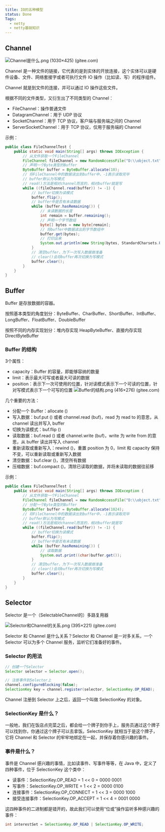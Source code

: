 ```yaml
---
title: IO的五种模型
status: Done
Tags:
  - netty
  - netty基础知识
---
```


## Channel

![Channel是什么.png (1030×425) (gitee.com)](https://gitee.com/littlefxc/records/raw/dev/attachments/Netty-04.Java%20NIO%E7%9A%84%E6%A0%B8%E5%BF%83%E7%BB%84%E4%BB%B6/Channel%E6%98%AF%E4%BB%80%E4%B9%88.png)

Channel 是一种文件的链接，它代表的是到实体的开放连接，这个实体可以是硬件设备、文件、网络套接字或者可执行文件 IO 操作（比如读、写）的程序组件。

Channel 就是到文件的连接，并可以通过 IO 操作这些文件。

根据不同的文件类型，又衍生出了不同类型的 Channel：
- FileChannel：操作普通文件
- DatagramChannel：用于 UDP 协议
- SocketChannel：用于 TCP 协议，客户端与服务端之间的 Channel
- ServerSocketChannel：用于 TCP 协议，仅用于服务端的 Channel

示例：

```java
public class FileChannelTest {
    public static void main(String[] args) throws IOException {
        // 从文件获取一个FileChannel
        FileChannel fileChannel = new RandomAccessFile("D:\\object.txt", "rw").getChannel();
        // 声明一个Byte类型的Buffer
        ByteBuffer buffer = ByteBuffer.allocate(10);
        // 将FileChannel中的数据读出到buffer中，-1表示读取完毕
        // buffer默认为写模式
        // read()方法是相对channel而言的，相对buffer就是写
        while ((fileChannel.read(buffer)) != -1) {
            // buffer切换为读模式
            buffer.flip();
            // buffer中是否有未读数据
            while (buffer.hasRemaining()) {
                // 未读数据的长度
                int remain = buffer.remaining();
                // 声明一个字节数组
                byte[] bytes = new byte[remain];
                // 将buffer中数据读出到字节数组中
                buffer.get(bytes);
                // 打印出来
                System.out.println(new String(bytes, StandardCharsets.UTF_8));
            }
            // 清空buffer，为下一次写入数据做准备
            // clear()会将buffer再次切换为写模式
            buffer.clear();
        }
    }
}
```

## Buffer

Buffer 是存放数据的容器。

按照基本类型的角度划分：ByteBuffer、CharBuffer、ShortBuffer、IntBuffer、LongBuffer、FloatBuffer、DoubleBuffer

按照不同的内存实现划分：堆内存实现 HeapByteBuffer、直接内存实现 DirectByteBuffer

### Buffer 的结构

3个属性：

- capacity：Buffer 的容量，即能够容纳的数量
- limit：表示最大可写或者最大可读的数据
- position：表示下一次可使用的位置，针对读模式表示下一个可读的位置，针对写模式表示下一个可写的位置
![Buffer的结构.png (416×276) (gitee.com)](https://gitee.com/littlefxc/records/raw/dev/attachments/Netty-04.Java%20NIO%E7%9A%84%E6%A0%B8%E5%BF%83%E7%BB%84%E4%BB%B6/Buffer%E7%9A%84%E7%BB%93%E6%9E%84.png)

几个重要的方法：
- 分配一个 Buffer：allocate ()
- 写入数据：buf.put () 或者 channel.read (buf)，read 为 read to 的意思，从 channel 读出并写入 buffer
- 切换为读模式：buf.flip ()
- 读取数据：buf.read () 或者 channel.write (buf)，write 为 write from 的意思，从 buffer 读出并写入 channel
- 重新读取或重新写入：rewind ()，重置 position 为 0，limit 和 capacity 保持不变，可以重新读取或重新写入数据
- 清空数据：buf.clear ()，清空所有数据
- 压缩数据：buf.compact ()，清除已读取的数据，并将未读取的数据往前移

示例：

```java
public class FileChannelTest {
    public static void main(String[] args) throws IOException {
        // 从文件获取一个FileChannel
        FileChannel fileChannel = new RandomAccessFile("D:\\object.txt", "rw").getChannel();
        // 分配一个Byte类型的Buffer
        ByteBuffer buffer = ByteBuffer.allocate(1024);
        // 将FileChannel中的数据读出到buffer中，-1表示读取完毕
        // buffer默认为写模式
        // read()方法是相对channel而言的，相对buffer就是写
        while ((fileChannel.read(buffer)) != -1) {
            // buffer切换为读模式
            buffer.flip();
            // buffer中是否有未读数据
            while (buffer.hasRemaining()) {
                // 读取数据
                System.out.print((char)buffer.get());
            }
            // 清空buffer，为下一次写入数据做准备
            // clear()会将buffer再次切换为写模式
            buffer.clear();
        }
    }
}
```

## Selector

Selector 是一个（SelectableChannel的）多路复用器

![Selector和Channel的关系.png (395×221) (gitee.com)](https://gitee.com/littlefxc/records/raw/dev/attachments/Netty-04.Java%20NIO%E7%9A%84%E6%A0%B8%E5%BF%83%E7%BB%84%E4%BB%B6/Selector%E5%92%8CChannel%E7%9A%84%E5%85%B3%E7%B3%BB.png)

Selector 和 Channel 是什么关系？Selector 和 Channel 是一对多关系，一个Selector 可以为多个 Channel 服务，监听它们准备好的事件。

### Selector 的用法

```java
// 创建一个Selector
Selector selector = Selector.open();

// 注册事件到Selector上
channel.configureBlocking(false);
SelectionKey key = channel.register(selector, SelectionKey.OP_READ);
```

Channel 注册到 Selector 上之后，返回一个叫做 SelectionKey 的对象。

### SelectionKey 是什么？

一般地，我们在饭店点完菜之后，都会给一个牌子到你手上，服务员通过这个牌子可以找到你，你通过这个牌子可以去拿饭。SelectionKey 就相当于是这个牌子，它将 Channel 和 Selector 的牢牢地绑定在一起，并保存着你感兴趣的事件。

### 事件是什么？

事件是 Channel 感兴趣的事情，比如读事件、写事件等等，在 Java 中，定义了四种事件，位于 SelectionKey 这个类中：

- 读事件：SelectionKey.OP_READ = 1 << 0 = 0000 0001
- 写事件：SelectionKey.OP_WRITE = 1 << 2 = 0000 0100
- 连接事件：SelectionKey.OP_CONNECT = 1 << 3 = 0000 1000
- 接受连接事件：SelectionKey.OP_ACCEPT = 1 << 4 = 0001 0000

这四种事件的二进制都是错开的，故此我们可以使用“位或”操作监听多种感兴趣的事件：

```java
int interestSet = SelectionKey.OP_READ | SelectionKey.OP_WRITE;
```
